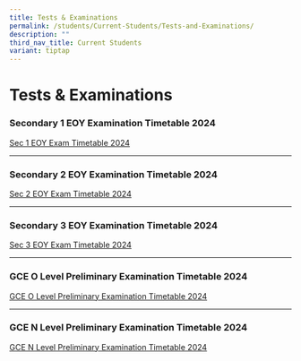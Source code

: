 ```yaml
---
title: Tests & Examinations
permalink: /students/Current-Students/Tests-and-Examinations/
description: ""
third_nav_title: Current Students
variant: tiptap
---
```

<h1>Tests &amp; Examinations</h1>
<p></p>
<h3>Secondary 1 EOY Examination Timetable 2024</h3>
<p><a href="/files/EOY Exam Timetable/2024/Sec_1_EOY_Timetable___G1_G2_G3.pdf" rel="noopener nofollow" target="_blank">Sec 1 EOY Exam Timetable 2024</a>
</p>
<hr>
<h3>Secondary 2 EOY Examination Timetable 2024</h3>
<p><a href="/files/EOY Exam Timetable/2024/Sec_2_EOY_Timetable___Exp_NA_NT.pdf" rel="noopener nofollow" target="_blank">Sec 2 EOY Exam Timetable 2024</a>
</p>
<hr>
<h3>Secondary 3 EOY Examination Timetable 2024</h3>
<p><a href="/files/EOY Exam Timetable/2024/Sec_3_EOY_Timetable___Exp_NA_NT.pdf" rel="noopener nofollow" target="_blank">Sec 3 EOY Exam Timetable 2024</a>
</p>
<hr>
<h3>GCE O Level Preliminary Examination Timetable 2024</h3>
<p><a href="/files/O Level Exam Timetable/2024/2024_O_Prelim_Timetable_School_Website.pdf" rel="noopener noreferrer nofollow" target="_blank">GCE O Level Preliminary Examination Timetable 2024</a>
</p>
<hr>
<h3>GCE N Level Preliminary Examination Timetable 2024</h3>
<p><a href="/files/N Level Exam TimeTable/2024/4NA_NT_prelim_timetable_school_website_updated.pdf" rel="noopener noreferrer nofollow" target="_blank">GCE N Level Preliminary Examination Timetable 2024</a>
</p>
<p></p>